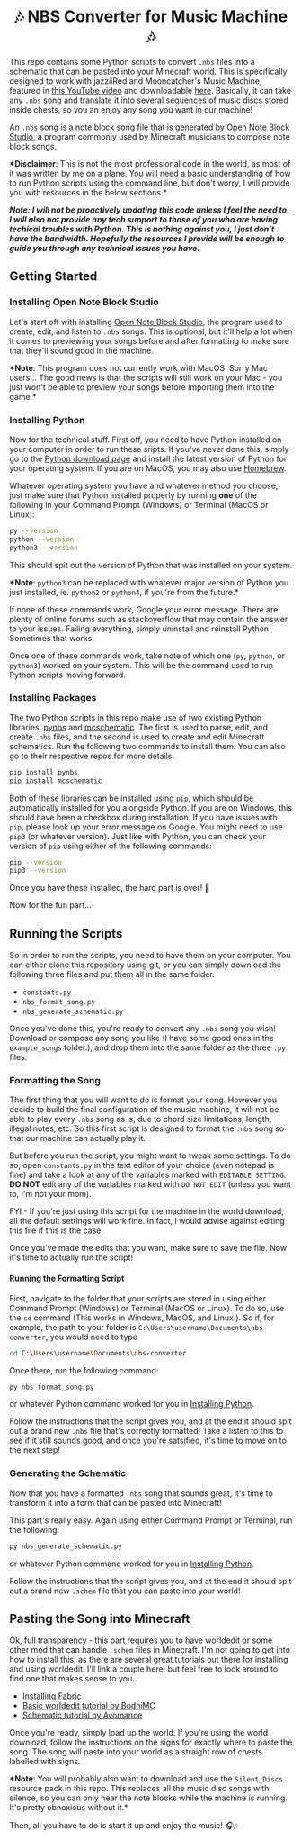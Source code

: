 <h1 align="center">
  🎶 NBS Converter for Music Machine 🎶
</h1>

This repo contains some Python scripts to convert `.nbs` files into a schematic that can be pasted into your Minecraft world. This is specifically designed to work with jazziiRed and Mooncatcher's Music Machine, featured in [this YouTube video](https://www.youtube.com/@jazziiRed) and downloadable [here](https://www.google.com/). Basically, it can take any `.nbs` song and translate it into several sequences of music discs stored inside chests, so you an enjoy any song you want in our machine!

An `.nbs` song is a note block song file that is generated by [Open Note Block Studio](https://opennbs.org/), a program commonly used by Minecraft musicians to compose note block songs.

**\*Disclaimer**: This is not the most professional code in the world, as most of it was written by me on a plane. You will need a basic understanding of how to run Python scripts using the command line, but don't worry, I will provide you with resources in the below sections.\*

**_Note: I will not be proactively updating this code unless I feel the need to. I will also not provide any tech support to those of you who are having techical troubles with Python. This is nothing against you, I just don't have the bandwidth. Hopefully the resources I provide will be enough to guide you through any technical issues you have._**

## Getting Started

### Installing Open Note Block Studio

Let's start off with installing [Open Note Block Studio](https://opennbs.org/), the program used to create, edit, and listen to `.nbs` songs. This is optional, but it'll help a lot when it comes to previewing your songs before and after formatting to make sure that they'll sound good in the machine.

**\*Note**: This program does not currently work with MacOS. Sorry Mac users... The good news is that the scripts will still work on your Mac - you just won't be able to preview your songs before importing them into the game.\*

### Installing Python

Now for the technical stuff. First off, you need to have Python installed on your computer in order to run these sripts. If you've never done this, simply go to the [Python download page](https://www.python.org/downloads/) and install the latest version of Python for your operating system. If you are on MacOS, you may also use [Homebrew](https://brew.sh/).

Whatever operating system you have and whatever method you choose, just make sure that Python installed properly by running **one** of the following in your Command Prompt (Windows) or Terminal (MacOS or Linux):

```bash
py --version
python --version
python3 --version
```

This should spit out the version of Python that was installed on your system.

**\*Note**: `python3` can be replaced with whatever major version of Python you just installed, ie. `python2` or `python4`, if you're from the future.\*

If none of these commands work, Google your error message. There are plenty of online forums such as stackoverflow that may contain the answer to your issues. Failing everything, simply uninstall and reinstall Python. Sometimes that works.

Once one of these commands work, take note of which one (`py`, `python`, or `python3`) worked on your system. This will be the command used to run Python scripts moving forward.

### Installing Packages

The two Python scripts in this repo make use of two existing Python libraries: [pynbs](https://github.com/OpenNBS/pynbs) and [mcschematic](https://github.com/Sloimayyy/mcschematic). The first is used to parse, edit, and create `.nbs` files, and the second is used to create and edit Minecraft schematics. Run the following two commands to install them. You can also go to their respective repos for more details.

```bash
pip install pynbs
pip install mcschematic
```

Both of these libraries can be installed using `pip`, which should be automatically installed for you alongside Python. If you are on Windows, this should have been a checkbox during installation. If you have issues with `pip`, please look up your error message on Google. You might need to use `pip3` (or whatever version). Just like with Python, you can check your version of `pip` using either of the following commands:

```bash
pip --version
pip3 --version
```

Once you have these installed, the hard part is over! 🎉

Now for the fun part...

## Running the Scripts

So in order to run the scripts, you need to have them on your computer. You can either clone this repository using git, or you can simply download the following three files and put them all in the same folder.

- `constants.py`
- `nbs_format_song.py`
- `nbs_generate_schematic.py`

Once you've done this, you're ready to convert any `.nbs` song you wish! Download or compose any song you like (I have some good ones in the `example_songs` folder.), and drop them into the same folder as the three `.py` files.

### Formatting the Song

The first thing that you will want to do is format your song. However you decide to build the final configuration of the music machine, it will not be able to play every `.nbs` song as is, due to chord size limitations, length, illegal notes, etc. So this first script is designed to format the `.nbs` song so that our machine can actually play it.

But before you run the script, you might want to tweak some settings. To do so, open `constants.py` in the text editor of your choice (even notepad is fine) and take a look at any of the variables marked with `EDITABLE SETTING`. **DO NOT** edit any of the variables marked with `DO NOT EDIT` (unless you want to, I'm not your mom).

FYI - If you're just using this script for the machine in the world download, all the default settings will work fine. In fact, I would advise against editing this file if this is the case.

Once you've made the edits that you want, make sure to save the file. Now it's time to actually run the script!

#### Running the Formatting Script

First, navigate to the folder that your scripts are stored in using either Command Prompt (Windows) or Terminal (MacOS or Linux). To do so, use the `cd` command (This works in Windows, MacOS, and Linux.). So if, for example, the path to your folder is `C:\Users\username\Documents\nbs-converter`, you would need to type

```bash
cd C:\Users\username\Documents\nbs-converter
```

Once there, run the following command:

```bash
py nbs_format_song.py
```

or whatever Python command worked for you in [Installing Python](#installing-python).

Follow the instructions that the script gives you, and at the end it should spit out a brand new `.nbs` file that's correctly formatted! Take a listen to this to see if it still sounds good, and once you're satsified, it's time to move on to the next step!

### Generating the Schematic

Now that you have a formatted `.nbs` song that sounds great, it's time to transform it into a form that can be pasted into Minecraft!

This part's really easy. Again using either Command Prompt or Terminal, run the following:

```bash
py nbs_generate_schematic.py
```

or whatever Python command worked for you in [Installing Python](#installing-python).

Follow the instructions that the script gives you, and at the end it should spit out a brand new `.schem` file that you can paste into your world!

## Pasting the Song into Minecraft

Ok, full transparency - this part requires you to have worldedit or some other mod that can handle `.schem` files in Minecraft. I'm not going to get into how to install this, as there are several great tutorials out there for installing and using worldedit. I'll link a couple here, but feel free to look around to find one that makes sense to you.

- [Installing Fabric](https://shockbyte.com/billing/knowledgebase/213/How-to-Install-Fabric-Mods-on-Your-PC.html)
- [Basic worldedit tutorial by BodhiMC](https://youtu.be/5PoHeqvxeos?si=Qo_AvVJ9Ppb2OLve)
- [Schematic tutorial by Avomance](https://youtu.be/P_mR4Y0R0uc?si=j1jXinxHueqxKS9W)

Once you're ready, simply load up the world. If you're using the world download, follow the instructions on the signs for exactly where to paste the song. The song will paste into your world as a straight row of chests labelled with signs.

**\*Note**: You will probably also want to download and use the `Silent_Discs` resource pack in this repo. This replaces all the music disc songs with silence, so you can only hear the note blocks while the machine is running. It's pretty obnoxious without it.\*

Then, all you have to do is start it up and enjoy the music! 🎧🎶
